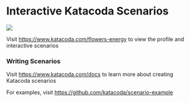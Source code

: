 # Interactive Katacoda Scenarios

[![](http://shields.katacoda.com/katacoda/flowers-energy/count.svg)](https://www.katacoda.com/flowers-energy "Get your profile on Katacoda.com")

Visit https://www.katacoda.com/flowers-energy to view the profile and interactive scenarios

### Writing Scenarios
Visit https://www.katacoda.com/docs to learn more about creating Katacoda scenarios

For examples, visit https://github.com/katacoda/scenario-example
